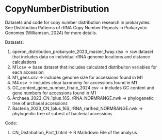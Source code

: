 # CopyNumberDistribution
Datasets and code for copy number distribution research in prokaryotes.  See Distribution Patterns of rRNA Copy Number Repeats in Prokaryotic Genomes (Williamson, 2024) for more details.

Datasets:
1) operon_distribution_prokaryote_2023_master_1way.xlsx -> raw dataset that includes data on individual rRNA genome locations and distance calculations
2) M1.csv -> base dataset that includes calculated distribuiton variables for each accession
3) M1_gens.csv -> includes genome size for accessions found in M1
4) M4.csv -> includes clear taxonomy for accessions found in M1
5) GC_content_gene_number_finale_2024.csv -> includes GC content and gene numbers for accessions found in M1
6) Archaea_2023_CN_1plus_16S_rRNA_NORMRANGE.nwk -> phylogenetic tree of archaeal accessions
7) Bacteria_2023_CN_1plus_16S_rRNA_rarified_NORMRANGE.nwk -> phylogentic tree of subest of bacterial accessions

Code:
1) CN_Distribution_Part_1.html -> R Markdown File of the analysis
